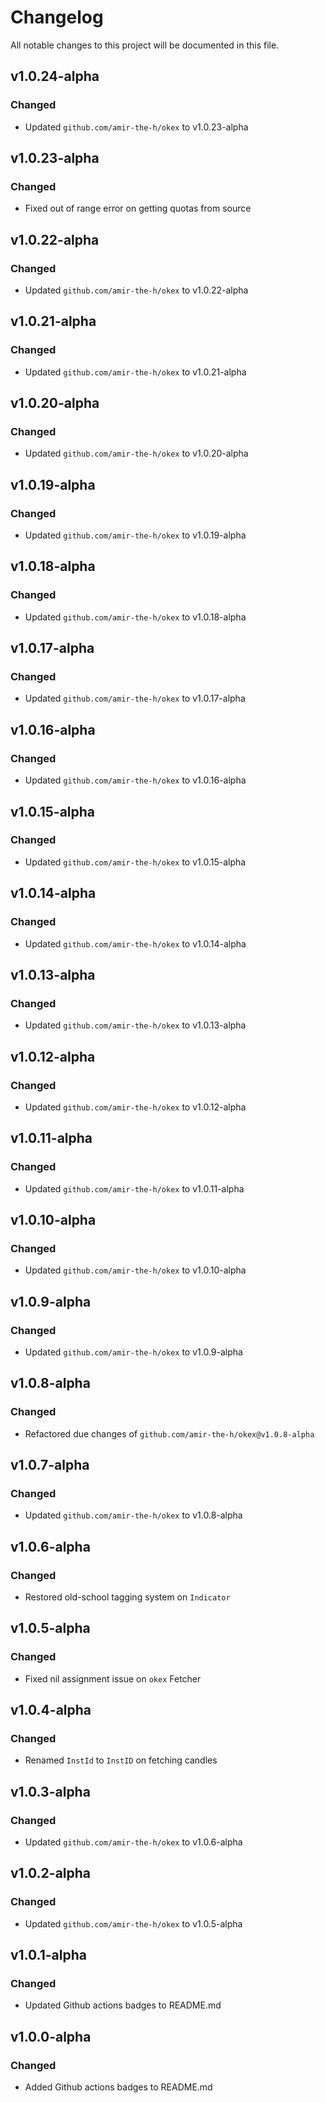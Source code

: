 Changelog
=========
All notable changes to this project will be documented in this file.

v1.0.24-alpha
------------

### Changed

- Updated `github.com/amir-the-h/okex` to v1.0.23-alpha

v1.0.23-alpha
------------

### Changed

- Fixed out of range error on getting quotas from source

v1.0.22-alpha
------------

### Changed

- Updated `github.com/amir-the-h/okex` to v1.0.22-alpha

v1.0.21-alpha
------------

### Changed

- Updated `github.com/amir-the-h/okex` to v1.0.21-alpha

v1.0.20-alpha
------------

### Changed

- Updated `github.com/amir-the-h/okex` to v1.0.20-alpha

v1.0.19-alpha
------------

### Changed

- Updated `github.com/amir-the-h/okex` to v1.0.19-alpha

v1.0.18-alpha
------------

### Changed

- Updated `github.com/amir-the-h/okex` to v1.0.18-alpha

v1.0.17-alpha
------------

### Changed

- Updated `github.com/amir-the-h/okex` to v1.0.17-alpha

v1.0.16-alpha
------------

### Changed

- Updated `github.com/amir-the-h/okex` to v1.0.16-alpha

v1.0.15-alpha
------------

### Changed

- Updated `github.com/amir-the-h/okex` to v1.0.15-alpha

v1.0.14-alpha
------------

### Changed

- Updated `github.com/amir-the-h/okex` to v1.0.14-alpha

v1.0.13-alpha
------------

### Changed

- Updated `github.com/amir-the-h/okex` to v1.0.13-alpha

v1.0.12-alpha
------------

### Changed

- Updated `github.com/amir-the-h/okex` to v1.0.12-alpha

v1.0.11-alpha
------------

### Changed

- Updated `github.com/amir-the-h/okex` to v1.0.11-alpha

v1.0.10-alpha
------------

### Changed

- Updated `github.com/amir-the-h/okex` to v1.0.10-alpha

v1.0.9-alpha
------------

### Changed

- Updated `github.com/amir-the-h/okex` to v1.0.9-alpha

v1.0.8-alpha
------------

### Changed

- Refactored due changes of `github.com/amir-the-h/okex@v1.0.8-alpha`

v1.0.7-alpha
------------

### Changed

- Updated `github.com/amir-the-h/okex` to v1.0.8-alpha

v1.0.6-alpha
------------

### Changed

- Restored old-school tagging system on `Indicator`

v1.0.5-alpha
------------

### Changed

- Fixed nil assignment issue on `okex` Fetcher

v1.0.4-alpha
------------

### Changed

- Renamed `InstId` to `InstID` on fetching candles

v1.0.3-alpha
------------

### Changed

- Updated `github.com/amir-the-h/okex` to v1.0.6-alpha

v1.0.2-alpha
------------

### Changed

- Updated `github.com/amir-the-h/okex` to v1.0.5-alpha

v1.0.1-alpha
------------

### Changed

- Updated Github actions badges to README.md

v1.0.0-alpha
------------

### Changed

- Added Github actions badges to README.md

